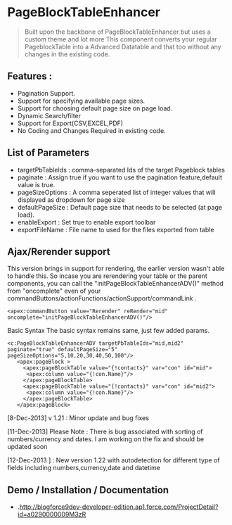 PageBlockTableEnhancer
===



>Built upon the backbone of PageBlockTableEnhancer but uses a custom theme and lot more 
>This component converts your regular PageblockTable into a Advanced Datatable and that too 
>without any changes in the existing code.


Features : 
---
* Pagination Support.
* Support for specifying available page sizes.
* Support for choosing default page size on page load.
* Dynamic Search/filter
* Support for Export(CSV,EXCEL,PDF)
* No Coding and Changes Required in existing code.

 
List of Parameters
----
* targetPbTableIds : comma-separated Ids of the target Pageblock tables
* paginate : Assign true if you want to use the pagination feature,default value is true.
* pageSizeOptions : A comma seperated list of integer values that will displayed as dropdown for page size
* defaultPageSize : Default page size that needs to be selected (at page load).
* enableExport : Set true to enable export toolbar
* exportFileName : File name to used for the files exported from table

Ajax/Rerender support
--
This version brings in support for rendering, the earlier version wasn't able to handle this. So incase you are rerendering your table or the parent components, you can call the "initPageBlockTableEnhancerADV()" method from "oncomplete" even of your commandButtons/actionFunctions/actionSupport/commandLink .

```
<apex:commandButton value="Rerender" reRender="mid" oncomplete="initPageBlockTableEnhancerADV()"/>
```
Basic Syntax
The basic syntax remains same, just few added params.
 
```
<c:PageBlockTableEnhancerADV targetPbTableIds="mid,mid2" paginate="true" defaultPageSize="5" pageSizeOptions="5,10,20,30,40,50,100"/>    
   <apex:pageBlock >   
     <apex:pageBlockTable value="{!contacts}" var="con" id="mid">   
      <apex:column value="{!con.Name}"/>   
     </apex:pageBlockTable>    
     <apex:pageBlockTable value="{!contacts}" var="con" id="mid2">   
      <apex:column value="{!con.Name}"/>   
     </apex:pageBlockTable>     
   </apex:pageBlock>  
   ```
[8-Dec-2013] v 1.21 : Minor update and bug fixes

[11-Dec-2013]
Please Note : There is bug associated with sorting of numbers/currency and dates. I am working on the fix and should be updated soon

[12-Dec-2013 ] : New version 1.22 with autodetection for different type of fields including numbers,currency,date and datetime


Demo / Installation / Documentation
--------------

* .http://blogforce9dev-developer-edition.ap1.force.com/ProjectDetail?id=a0290000009M3zR
